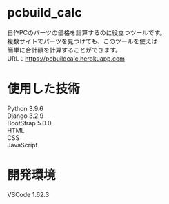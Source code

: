 # pcbuild_calc
自作PCのパーツの価格を計算するのに役立つツールです。<br>
複数サイトでパーツを見つけても、このツールを使えば<br>
簡単に合計額を計算することができます。<br>
URL：https://pcbuildcalc.herokuapp.com
# 使用した技術
Python 3.9.6<br>
Django 3.2.9<br>
BootStrap 5.0.0<br>
HTML<br>
CSS<br>
JavaScript
# 開発環境
VSCode 1.62.3
